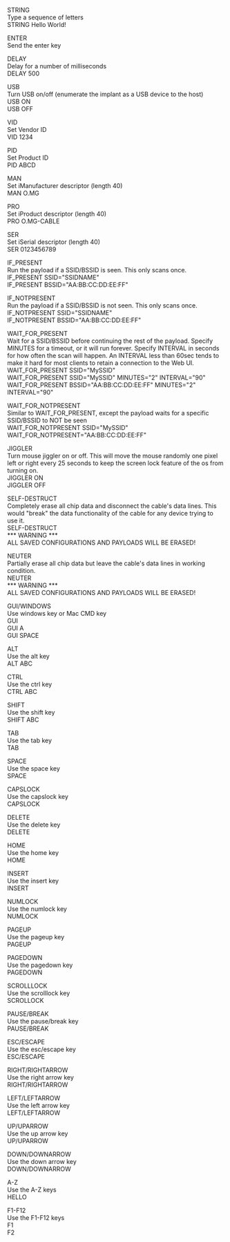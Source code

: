 STRING  
Type a sequence of letters  
STRING Hello World!  
  
ENTER  
Send the enter key  
  
DELAY  
Delay for a number of milliseconds  
DELAY 500  
  
USB  
Turn USB on/off (enumerate the implant as a USB device to the host)  
USB ON  
USB OFF  
  
VID  
Set Vendor ID  
VID 1234  
  
PID  
Set Product ID  
PID ABCD  
  
MAN  
Set iManufacturer descriptor (length 40)  
MAN O.MG  
  
PRO  
Set iProduct descriptor (length 40)  
PRO O.MG-CABLE  
  
SER  
Set iSerial descriptor (length 40)  
SER 0123456789  
  
IF_PRESENT  
Run the payload if a SSID/BSSID is seen. This only scans once.  
IF_PRESENT SSID="SSIDNAME"  
IF_PRESENT BSSID="AA:BB:CC:DD:EE:FF"  
  
IF_NOTPRESENT  
Run the payload if a SSID/BSSID is not seen. This only scans once.  
IF_NOTPRESENT SSID="SSIDNAME"  
IF_NOTPRESENT BSSID="AA:BB:CC:DD:EE:FF"  
  
WAIT_FOR_PRESENT  
Wait for a SSID/BSSID before continuing the rest of the payload. Specify MINUTES for a timeout, or it will run forever. Specify INTERVAL in seconds for how often the scan will happen. An INTERVAL less than 60sec tends to make it hard for most clients to retain a connection to the Web UI.  
WAIT_FOR_PRESENT SSID="MySSID"  
WAIT_FOR_PRESENT SSID="MySSID" MINUTES="2" INTERVAL="90"  
WAIT_FOR_PRESENT BSSID="AA:BB:CC:DD:EE:FF" MINUTES="2" INTERVAL="90"  
  
WAIT_FOR_NOTPRESENT  
Similar to WAIT_FOR_PRESENT, except the payload waits for a specific SSID/BSSID to NOT be seen  
WAIT_FOR_NOTPRESENT SSID="MySSID"  
WAIT_FOR_NOTPRESENT="AA:BB:CC:DD:EE:FF"  
  
JIGGLER  
Turn mouse jiggler on or off. This will move the mouse randomly one pixel left or right every 25 seconds to keep the screen lock feature of the os from turning on.  
JIGGLER ON  
JIGGLER OFF  
  
SELF-DESTRUCT  
Completely erase all chip data and disconnect the cable's data lines. This would "break" the data functionality of the cable for any device trying to use it.  
SELF-DESTRUCT  
*** WARNING ***  
ALL SAVED CONFIGURATIONS AND PAYLOADS WILL BE ERASED!  
  
NEUTER  
Partially erase all chip data but leave the cable's data lines in working condition.  
NEUTER  
*** WARNING ***  
ALL SAVED CONFIGURATIONS AND PAYLOADS WILL BE ERASED!  
  
GUI/WINDOWS  
Use windows key or Mac CMD key  
GUI  
GUI A  
GUI SPACE  
  
ALT  
Use the alt key  
ALT ABC  
  
CTRL  
Use the ctrl key  
CTRL ABC  
  
SHIFT  
Use the shift key  
SHIFT ABC  
  
TAB  
Use the tab key  
TAB  
  
SPACE  
Use the space key  
SPACE  
  
CAPSLOCK  
Use the capslock key  
CAPSLOCK  
  
DELETE  
Use the delete key  
DELETE  
  
HOME  
Use the home key  
HOME  
  
INSERT  
Use the insert key  
INSERT  
  
NUMLOCK  
Use the numlock key  
NUMLOCK  
  
PAGEUP  
Use the pageup key  
PAGEUP  
  
PAGEDOWN  
Use the pagedown key  
PAGEDOWN  
  
SCROLLLOCK  
Use the scrolllock key  
SCROLLOCK  
  
PAUSE/BREAK  
Use the pause/break key  
PAUSE/BREAK  
  
ESC/ESCAPE  
Use the esc/escape key  
ESC/ESCAPE  
  
RIGHT/RIGHTARROW  
Use the right arrow key  
RIGHT/RIGHTARROW  
  
LEFT/LEFTARROW  
Use the left arrow key  
LEFT/LEFTARROW  
  
UP/UPARROW  
Use the up arrow key  
UP/UPARROW  
  
DOWN/DOWNARROW  
Use the down arrow key  
DOWN/DOWNARROW  
  
A-Z  
Use the A-Z keys  
HELLO  
  
F1-F12  
Use the F1-F12 keys  
F1  
F2